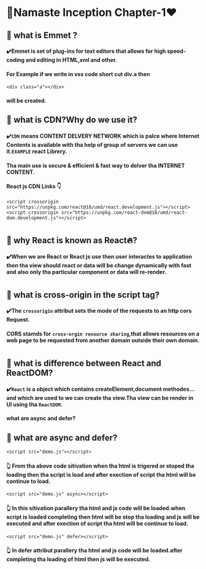 # 🚀Namaste Inception Chapter-1❤️

## 🤔 what is Emmet ?
#### ✔️Emmet is set of plug-ins for text editors that allows for high speed-coding  and editing in HTML,xml and other.
#### For Example if we write in vss code short cut div.a then 
```
<div class="a"></div>
```
#### will be created.
## 🤔 what is  CDN?Why do we use it?
#### ✔️`CDN` means CONTENT DELVERY NETWORK which is palce where Internet Contents is available with tha help of group of servers we can use it.`EXAMPLE` react Librery.
#### Tha main use is secure & efficient & fast way to delver tha INTERNET CONTENT.
#### React js CDN Links 👇
```
<script crossorigin src="https://unpkg.com/react@18/umd/react.development.js"></script>
<script crossorigin src="https://unpkg.com/react-dom@18/umd/react-dom.development.js"></script>
``` 
#
## 🤔 why React is known as React🔥?
#### ✔️When we are React or React js use then user interactes to application then tha view should react or data will be change dynamically with fast and also only tha particular component or data will re-render.
#
## 🤔 what is cross-origin in the script tag?
#### ✔️The `crossorigin` attribut sets the mode of the requests to an http cors Request.
#### CORS stamds for `cross-orgin resource sharing`,that allows resources on a web page to be requested from another domain outside their own domain. 
#
## 🤔 what is difference between React and ReactDOM?
#### ✔️`React` is a object which contains createElement,document methodes... and which are used to we can create tha view.Tha view can be render in UI using tha `ReactDOM`.
#### what are async and defer? 
## 🤔 what are async and defer?
```<script src="demo.js"></script>```
#### 👆 From tha above code sitivation when tha html is trigered or stoped tha loading then tha script is load and after exection of script tha html will be continue to load.
```<script src="demo.js" async></script>```
#### 👆 In this sitivation parallery tha html and js code will be loaded.when script is loaded completing then html will be stop tha loading and js will be executed and after exection of script tha html will be continue to load.
```<script src="demo.js" defer></script>```
#### 👆 In defer attribut parallery tha html and js code will be loaded.after completing tha loading of html then js will be executed.